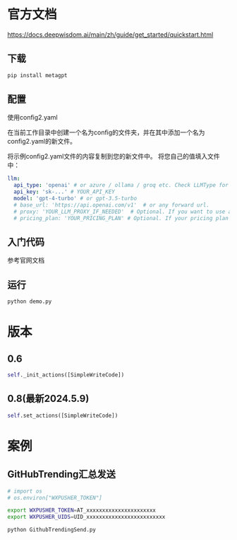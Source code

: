 # 官方文档

https://docs.deepwisdom.ai/main/zh/guide/get_started/quickstart.html


## 下载
```bash
pip install metagpt
```

## 配置

使用config2.yaml

在当前工作目录中创建一个名为config的文件夹，并在其中添加一个名为config2.yaml的新文件。

将示例config2.yaml文件的内容复制到您的新文件中。
将您自己的值填入文件中：

``` yaml
llm:
  api_type: 'openai' # or azure / ollama / groq etc. Check LLMType for more options
  api_key: 'sk-...' # YOUR_API_KEY
  model: 'gpt-4-turbo' # or gpt-3.5-turbo
  # base_url: 'https://api.openai.com/v1'  # or any forward url.
  # proxy: 'YOUR_LLM_PROXY_IF_NEEDED'  # Optional. If you want to use a proxy, set it here.
  # pricing_plan: 'YOUR_PRICING_PLAN' # Optional. If your pricing plan uses a different name than the `model`.
```
## 入门代码
参考官网文档

## 运行

``` bash
python demo.py
```

# 版本

## 0.6
```python
self._init_actions([SimpleWriteCode])
```

## 0.8(最新2024.5.9)
```python
self.set_actions([SimpleWriteCode])
```

# 案例

## GitHubTrending汇总发送
```bash
# import os
# os.environ["WXPUSHER_TOKEN"]

export WXPUSHER_TOKEN=AT_xxxxxxxxxxxxxxxxxxxxxx
export WXPUSHER_UIDS=UID_xxxxxxxxxxxxxxxxxxxxxxxxx

python GithubTrendingSend.py
```